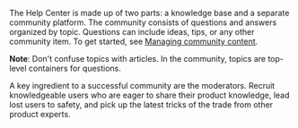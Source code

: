 
The Help Center is made up of two parts: a knowledge base and a separate community platform. The community consists of questions and answers organized by topic. Questions can include ideas, tips, or any other community item. To get started, see [Managing community content](https://support.zendesk.com/hc/en-us/articles/203664406).


**Note**: Don't confuse topics with articles. In the community, topics are top-level containers for questions.

A key ingredient to a successful community are the moderators. Recruit knowledgeable users who are eager to share their product knowledge, lead lost users to safety, and pick up the latest tricks of the trade from other product experts. 
